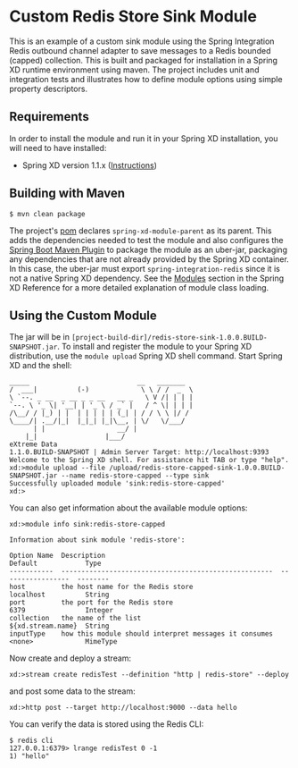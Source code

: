 Custom Redis Store Sink Module
=======================

This is an example of a custom sink module using the Spring Integration Redis outbound channel adapter to save messages to a Redis bounded (capped) collection. This is built and packaged for installation in a Spring XD runtime environment using maven. The project includes unit and integration tests and illustrates how to define module options using simple property descriptors.

## Requirements

In order to install the module and run it in your Spring XD installation, you will need to have installed:

* Spring XD version 1.1.x ([Instructions](http://docs.spring.io/spring-xd/docs/current/reference/html/#getting-started))

## Building with Maven

	$ mvn clean package

The project's [pom][] declares `spring-xd-module-parent` as its parent. This adds the dependencies needed to test the module and also configures the [Spring Boot Maven Plugin][] to package the module as an uber-jar, packaging any dependencies that are not already provided by the Spring XD container. In this case, the uber-jar must export `spring-integration-redis` since it is not a native Spring XD dependency. See the [Modules][] section in the Spring XD Reference for a more detailed explanation of module class loading.

## Using the Custom Module

The jar will be in `[project-build-dir]/redis-store-sink-1.0.0.BUILD-SNAPSHOT.jar`. To install and register the module to your Spring XD distribution, use the `module upload` Spring XD shell command. Start Spring XD and the shell:


	_____                           __   _______
	/  ___|          (-)             \ \ / /  _  \
	\ `--. _ __  _ __ _ _ __   __ _   \ V /| | | |
 	`--. \ '_ \| '__| | '_ \ / _` |   / ^ \| | | |
	/\__/ / |_) | |  | | | | | (_| | / / \ \ |/ /
	\____/| .__/|_|  |_|_| |_|\__, | \/   \/___/
    	  | |                  __/ |
      	|_|                 |___/
	eXtreme Data
	1.1.0.BUILD-SNAPSHOT | Admin Server Target: http://localhost:9393
	Welcome to the Spring XD shell. For assistance hit TAB or type "help".
	xd:>module upload --file /upload/redis-store-capped-sink-1.0.0.BUILD-SNAPSHOT.jar --name redis-store-capped --type sink
	Successfully uploaded module 'sink:redis-store-capped'
	xd:>

You can also get information about the available module options:

	xd:>module info sink:redis-store-capped

	Information about sink module 'redis-store':

  	Option Name  Description                                            Default            Type
  	-----------  -----------------------------------------------------  -----------------  --------
  	host         the host name for the Redis store                      localhost          String
  	port         the port for the Redis store                           6379               Integer
  	collection   the name of the list                                   ${xd.stream.name}  String
  	inputType    how this module should interpret messages it consumes  <none>             MimeType



Now create and deploy a stream:

	xd:>stream create redisTest --definition "http | redis-store" --deploy

and post some data to the stream:

	xd:>http post --target http://localhost:9000 --data hello

You can verify the data is stored using the Redis CLI:

	$ redis cli
	127.0.0.1:6379> lrange redisTest 0 -1
	1) "hello"

[pom]: https://github.com/spring-projects/spring-xd-samples/blob/master/redis-store-sink/pom.xml
[build.gradle]: https://github.com/spring-projects/spring-xd-samples/blob/master/redis-store-sink/build.gradle
[Spring Boot Maven Plugin]: http://docs.spring.io/spring-boot/docs/current/reference/html/build-tool-plugins-maven-plugin.html
[Spring Boot Gradle Plugin]: http://docs.spring.io/spring-boot/docs/current-SNAPSHOT/reference/html/build-tool-plugins-gradle-plugin.html
[propdeps plugin]: https://github.com/spring-projects/gradle-plugins/tree/master/propdeps-plugin
[Modules]: http://docs.spring.io/spring-xd/docs/current/reference/html/#modules

